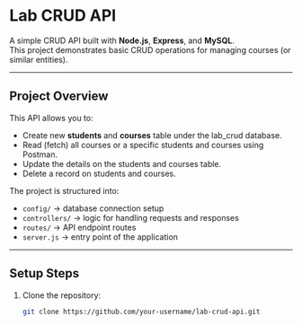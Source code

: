 # Lab CRUD API

A simple CRUD API built with **Node.js**, **Express**, and **MySQL**.  
This project demonstrates basic CRUD operations for managing courses (or similar entities).

---

## Project Overview
This API allows you to:
- Create new **students** and **courses** table under the lab_crud database.
- Read (fetch) all courses or a specific students and courses using Postman.
- Update the details on the students and courses table.
- Delete a record on students and courses.

The project is structured into:
- `config/` → database connection setup  
- `controllers/` → logic for handling requests and responses  
- `routes/` → API endpoint routes  
- `server.js` → entry point of the application  

---

## Setup Steps
1. Clone the repository:
   ```bash
   git clone https://github.com/your-username/lab-crud-api.git
